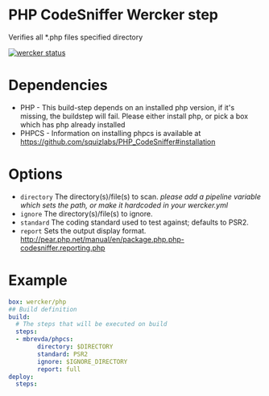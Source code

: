 # PHP CodeSniffer Wercker step
Verifies all *.php files specified directory

[![wercker status](https://app.wercker.com/status/85b2f64a4a96aa882c71cff384289677 "wercker status")](https://app.wercker.com/project/bykey/85b2f64a4a96aa882c71cff384289677)

# Dependencies
* PHP - This build-step depends on an installed php version, if it's missing, the buildstep will fail. Please either install php, or pick a box which has php already installed
* PHPCS - Information on installing phpcs is available at https://github.com/squizlabs/PHP_CodeSniffer#installation

# Options

* `directory` The directory(s)/file(s) to scan. _please add a pipeline variable which sets the path, or make it hardcoded in your wercker.yml_
* `ignore` The directory(s)/file(s) to ignore.
* `standard` The coding standard used to test against; defaults to PSR2.
* `report` Sets the output display format. http://pear.php.net/manual/en/package.php.php-codesniffer.reporting.php

# Example
```yml
box: wercker/php
## Build definition
build:
  # The steps that will be executed on build
  steps:
  - mbrevda/phpcs:
        directory: $DIRECTORY
        standard: PSR2
        ignore: $IGNORE_DIRECTORY
        report: full
deploy:
  steps:

 ```
